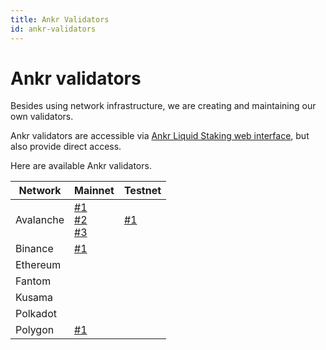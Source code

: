 ```yaml
---
title: Ankr Validators
id: ankr-validators
---
```


# Ankr validators

Besides using network infrastructure, we are creating and maintaining our own validators.

Ankr validators are accessible via [Ankr Liquid Staking web interface](https://www.ankr.com/about-staking/), but also provide direct access.

Here are available Ankr validators.

| Network | Mainnet | Testnet |
|---|---|---|
| Avalanche | [#1](https://avascan.info/staking/validator/NodeID-955GU1MqWL8yXAtoc8AsE7FNx4nGC9JyL) <br /> [#2](https://avascan.info/staking/validator/NodeID-NcZtrWEjPY7XDT5PHgZbwXLCW3LGBjxui) <br /> [#3](https://avascan.info/staking/validator/NodeID-9CnrQBBFSkE2Xzfcz3Tk1e8iauq8iNR88) <br /> | [#1](https://avax-fujitestnet-01.dccn.ankr.com/) <br /> |
| Binance | [#1](https://www.bnbchain.org/en/staking/validator/bva1xnudjls7x4p48qrk0j247htt7rl2k2dzp3mr3j) |  |
| Ethereum |  |  |
| Fantom |  |  |
| Kusama |  |  |
| Polkadot |  |  |
| Polygon | [#1](https://wallet.polygon.technology/staking/validators/31) |  |





